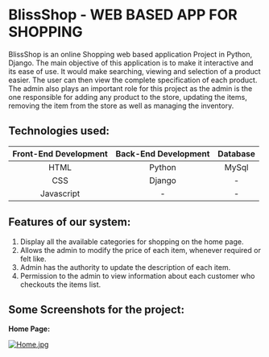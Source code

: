 # BlissShop - WEB BASED APP FOR SHOPPING

BlissShop is an online Shopping web based application Project in Python, Django. The main objective of this application is to make it interactive and its ease of use. It would make searching, viewing and selection of a product easier. The user can then view the complete specification of each product. The admin also plays an important role for this project as the admin is the one responsible for adding any product to the store, updating the items, removing the item from the store as well as managing the inventory. 

## Technologies used:

Front-End Development  | Back-End Development |    Database     |
:----------------------: | :---------------------: | :---------------: |
HTML           |        Python        |      MySql      |
CSS            |        Django        |        -              
Javascript     |          -           |        -

## Features of our system:
1. Display all the available categories for shopping on the home page.
2. Allows the admin to modify the price of each item, whenever required or felt like.
3. Admin has the authority to update the description of each item.
4. Permission to the admin to view information about each customer who checkouts the items list.

## Some Screenshots for the project:

**Home Page:**

[![Home.jpg](https://i.postimg.cc/Y9vVjZCt/Home.jpg)](https://postimg.cc/njtTPdmW)



